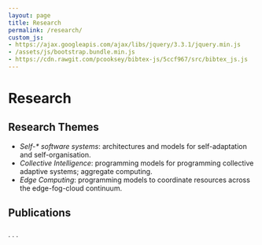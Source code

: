 ```yaml
---
layout: page
title: Research
permalink: /research/
custom_js:
- https://ajax.googleapis.com/ajax/libs/jquery/3.3.1/jquery.min.js
- /assets/js/bootstrap.bundle.min.js
- https://cdn.rawgit.com/pcooksey/bibtex-js/5ccf967/src/bibtex_js.js
---
```


# Research

## Research Themes

- _Self-* software systems_: architectures and models for self-adaptation and self-organisation.
- *Collective Intelligence*: programming models for programming collective adaptive systems; aggregate computing.
- *Edge Computing*: programming models to coordinate resources across the edge-fog-cloud continuum.

<bibtex src="{{ '/assets/biblio.bib' | relative_url }}"></bibtex>

## Publications

<div class="bibtex_structure">
  <div class="group year" extra="DESC number">
    <h3 class="title"></h3>
    <div class="templates"></div>
  </div>                                                            
</div>

<div class="bibtex_template">
  <div>
    <span class="title"></span>
  </div>
  <div class="if author"><span class="author"><span class="first"></span> <span class="last"></span></span></div>
  <span class="if booktitle"><span class="booktitle"></span>.</span>
  <span class="if journal"><span class="journal"></span>.</span>
  <span class="if year">
  <span class="year"></span>.
  <span class="if note">
    <!--<button class="bibtexVar" type="button" data-toggle="collapse" data-target="#notes_+BIBTEXKEY+" extra="BIBTEXKEY" role="button" aria-expanded="false" aria-controls="notes_+BIBTEXKEY+"><i class="fas fa-envelope"></i></button>-->
    <a class="bibtexVar" type="button" data-toggle="collapse" href="#notes_+BIBTEXKEY+" extra="BIBTEXKEY" role="button" aria-expanded="false" aria-controls="notes_+BIBTEXKEY+"><i class="fas fa-info-circle"></i></a>
  </span>
  </span>
  <div class="if url">
    <a class="bibtexVar" href="+URL+" extra="url">
      <span class="url"></span>
    </a>
  </div>
  <div class="if !url">
    <div class="if doi">
      <a class="bibtexVar" href="" extra="doi"><span class="doi"></span></a>
    </div>
  </div>
  <div class="note collapse bibtexVar" id="notes_+BIBTEXKEY+" extra="BIBTEXKEY">
    <span extra="note" class="note"></span>
  </div>
</div>

<div id="bibtex_display"></div>
